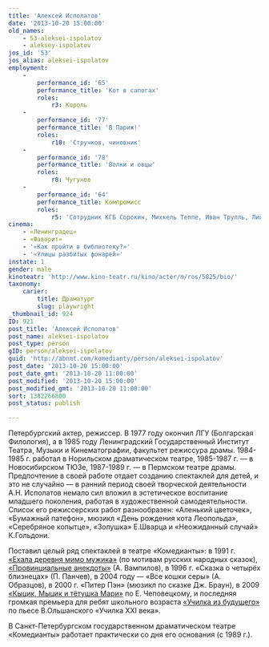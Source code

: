 ```yaml
---
title: 'Алексей Исполатов'
date: '2013-10-20 15:00:00'
old_names:
    - 53-aleksei-ispolatov
    - aleksey-ispolatov
jos_id: '53'
jos_alias: aleksei-ispolatov
employment:
    -
        performance_id: '65'
        performance_title: 'Кот в сапогах'
        roles:
            r3: Король
    -
        performance_id: '77'
        performance_title: 'В Париж!'
        roles:
            r10: 'Стручков, чиновник'
    -
        performance_id: '78'
        performance_title: 'Волки и овцы'
        roles:
            r8: Чугунов
    -
        performance_id: '64'
        performance_title: Компромисс
        roles:
            r5: 'Сотрудник КГБ Сорокин, Михкель Теппе, Иван Трулль, Лийвак'
cinema:
    - «Ленинградец»
    - «Фаворит»
    - '«Как пройти в библиотеку?»'
    - '«Улицы разбитых фонарей»'
instate: 1
gender: male
kinoteatr: 'http://www.kino-teatr.ru/kino/acter/m/ros/5825/bio/'
taxonomy:
    carier:
        title: Драматург
        slug: playwright
_thumbnail_id: 924
ID: 921
post_title: 'Алексей Исполатов'
post_name: aleksei-ispolatov
post_type: person
gID: person/aleksei-ispolatov
guid: 'http://abnmt.com/komedianty/person/aleksei-ispolatov'
post_date: '2013-10-20 15:00:00'
post_date_gmt: '2013-10-20 11:00:00'
post_modified: '2013-10-20 15:00:00'
post_modified_gmt: '2013-10-20 11:00:00'
sort: 1382266800
post_status: publish

---
```


Петербургский актер, режиссер. В 1977 году окончил ЛГУ (Болгарская Филология), а в 1985 году Ленинградский Государственный Институт Театра, Музыки и Кинематографии, факультет режиссура драмы. 1984-1985 г. работал в Норильском драматическом театре, 1985-1987 г. — в Новосибирском ТЮЗе, 1987-1989 г. — в Пермском театре драмы. Предпочтение в своей работе отдает созданию спектаклей для детей, и это не случайно — в ранний период своей творческой деятельности А.Н. Исполатов немало сил вложил в эстетическое воспитание младшего поколения, работая в художественной самодеятельности. Список его режиссерских работ разнообразен: «Аленький цветочек», «Бумажный патефон», мюзикл «День рождения кота Леопольда», «Серебряное копытце», «Золушка» Е.Шварца и «Неожиданный случай» К.Гольдони.


Поставил целый ряд спектаклей в театре «Комедианты»: в 1991 г. [«Ехала деревня мимо мужика»][0] (по мотивам русских народных сказок), [«Провинциальные анекдоты»][1] (А. Вампилов), в 1996 г. «Сказка о четырёх близнецах» (П. Панчев), в 2004 году — «Все кошки серы» (А. Образцов), в 2000 г. «Питер Пэн» (мюзикл по сказке Дж. Браун), в 2009 [«Кыцик, Мыцик и тётушка Мари»][2] по Е. Чеповецкому, и последняя громкая премьера для ребят школьного возраста [«Училка из будущего»][3] по пьесе В.Ольшанского «Училка XXI века».


В Санкт-Петербургском государственном драматическом театре «Комедианты» работает практически со дня его основания (c 1989 г.).

[0]: ../../performance/ekhala-derevnya-mimo-muzhika "Ехала деревня мимо мужика"
[1]: ../../performance/provintsialnye-anekdoty "Провинциальные анекдоты"
[2]: ../../performance/kytsik-mytsik-i-tyotushka-mari "Кыцик, Мыцик и тётушка Мари"
[3]: ../../performance/uchilka-iz-buduschego "Училка из будущего"